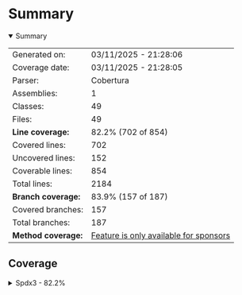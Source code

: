 # Summary
<details open><summary>Summary</summary>

|||
|:---|:---|
| Generated on: | 03/11/2025 - 21:28:06 |
| Coverage date: | 03/11/2025 - 21:28:05 |
| Parser: | Cobertura |
| Assemblies: | 1 |
| Classes: | 49 |
| Files: | 49 |
| **Line coverage:** | 82.2% (702 of 854) |
| Covered lines: | 702 |
| Uncovered lines: | 152 |
| Coverable lines: | 854 |
| Total lines: | 2184 |
| **Branch coverage:** | 83.9% (157 of 187) |
| Covered branches: | 157 |
| Total branches: | 187 |
| **Method coverage:** | [Feature is only available for sponsors](https://reportgenerator.io/pro) |

</details>

## Coverage
<details><summary>Spdx3 - 82.2%</summary>

|**Name**|**Line**|**Branch**|
|:---|---:|---:|
|**Spdx3**|**82.2%**|**83.9%**|
|Spdx3.Exceptions.Spdx3Exception|100%|100%|
|Spdx3.Exceptions.Spdx3SerializationException|0%||
|Spdx3.Exceptions.Spdx3ValidationException|100%||
|Spdx3.Model.BaseSpdxClass|100%|100%|
|Spdx3.Model.Build.Classes.Build|85%||
|Spdx3.Model.Core.Classes.Agent|50%||
|Spdx3.Model.Core.Classes.Annotation|82.3%||
|Spdx3.Model.Core.Classes.Artifact|76.9%||
|Spdx3.Model.Core.Classes.Bom|50%||
|Spdx3.Model.Core.Classes.Bundle|57.1%||
|Spdx3.Model.Core.Classes.CreationInfo|100%||
|Spdx3.Model.Core.Classes.DictionaryEntry|82.3%||
|Spdx3.Model.Core.Classes.Element|100%||
|Spdx3.Model.Core.Classes.ElementCollection|70%||
|Spdx3.Model.Core.Classes.ExternalIdentifier|83.3%||
|Spdx3.Model.Core.Classes.ExternalMap|80%||
|Spdx3.Model.Core.Classes.ExternalRef|100%||
|Spdx3.Model.Core.Classes.Hash|80%||
|Spdx3.Model.Core.Classes.IndividualElement|50%||
|Spdx3.Model.Core.Classes.IntegrityMethod|57.1%||
|Spdx3.Model.Core.Classes.LifecycleScopedRelationship|62.5%||
|Spdx3.Model.Core.Classes.NamespaceMap|80%||
|Spdx3.Model.Core.Classes.Organization|50%||
|Spdx3.Model.Core.Classes.PackageVerificationCode|81.2%||
|Spdx3.Model.Core.Classes.Person|50%||
|Spdx3.Model.Core.Classes.PositiveIntegerRange|93.6%|100%|
|Spdx3.Model.Core.Classes.Relationship|86.9%|100%|
|Spdx3.Model.Core.Classes.SoftwareAgent|50%||
|Spdx3.Model.Core.Classes.SpdxDocument|66.6%||
|Spdx3.Model.Core.Classes.Tool|50%||
|Spdx3.Model.Core.Individuals.NoAssertionElement|57.1%||
|Spdx3.Model.Core.Individuals.NoneElement|57.1%||
|Spdx3.Model.Core.Individuals.SpdxOrganization|57.1%||
|Spdx3.Model.Extension.Classes.CdxPropertiesExtension|100%|100%|
|Spdx3.Model.Extension.Classes.CdxPropertyEntry|100%||
|Spdx3.Model.Extension.Classes.Extension|100%||
|Spdx3.Model.SimpleLicensing.Classes.AnyLicenseInfo|50%||
|Spdx3.Model.SimpleLicensing.Classes.LicenseExpression|70%||
|Spdx3.Model.SimpleLicensing.Classes.SimpleLicensingText|75%||
|Spdx3.Model.Software.Classes.ContentIdentifier|80%||
|Spdx3.Model.Software.Classes.File|80%|83.3%|
|Spdx3.Model.Software.Classes.Package|72.7%||
|Spdx3.Model.Software.Classes.Sbom|57.1%||
|Spdx3.Model.Software.Classes.Snippet|82.3%|100%|
|Spdx3.Model.Software.Classes.SoftwareArtifact|72.7%||
|Spdx3.Serialization.SpdxObjectConverterFactory|100%||
|Spdx3.Serialization.SpdxObjectConvertor`1|80.5%|79.4%|
|Spdx3.Utility.SpdxIdFactory|100%||
|Spdx3.Utility.SpdxUtility|100%|100%|

</details>
